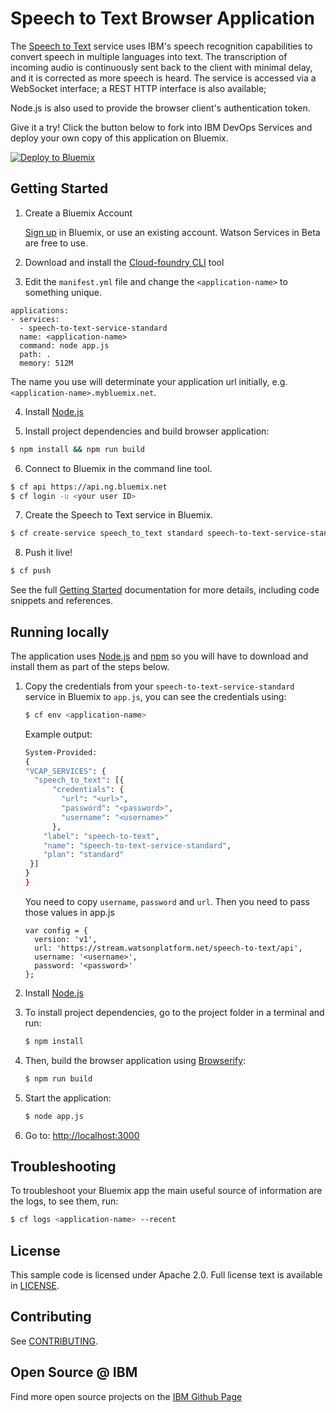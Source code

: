 # Speech to Text Browser Application

  The [Speech to Text][service_url] service uses IBM's speech recognition capabilities to convert speech in multiple languages into text. The transcription of incoming audio is continuously sent back to the client with minimal delay, and it is corrected as more speech is heard. The service is accessed via a WebSocket interface; a REST HTTP interface is also available;

Node.js is also used to provide the browser client's authentication token.

Give it a try! Click the button below to fork into IBM DevOps Services and deploy your own copy of this application on Bluemix.

[![Deploy to Bluemix](https://bluemix.net/deploy/button.png)](https://bluemix.net/deploy?repository=https://github.com/watson-developer-cloud/speech-to-text-nodejs)

## Getting Started

1. Create a Bluemix Account

    [Sign up][sign_up] in Bluemix, or use an existing account. Watson Services in Beta are free to use.

2. Download and install the [Cloud-foundry CLI][cloud_foundry] tool

3. Edit the `manifest.yml` file and change the `<application-name>` to something unique.
  ```none
  applications:
  - services:
    - speech-to-text-service-standard
    name: <application-name>
    command: node app.js
    path: .
    memory: 512M
  ```
  The name you use will determinate your application url initially, e.g. `<application-name>.mybluemix.net`.

4. Install [Node.js](http://nodejs.org/)

5. Install project dependencies and build browser application:
  ```sh
  $ npm install && npm run build
  ```

6. Connect to Bluemix in the command line tool.
  ```sh
  $ cf api https://api.ng.bluemix.net
  $ cf login -u <your user ID>
  ```

7. Create the Speech to Text service in Bluemix.
  ```sh
  $ cf create-service speech_to_text standard speech-to-text-service-standard
  ```

8. Push it live!
  ```sh
  $ cf push
  ```

See the full [Getting Started][getting_started] documentation for more details, including code snippets and references.

## Running locally

  The application uses [Node.js](http://nodejs.org/) and [npm](https://www.npmjs.com/) so you will have to download and install them as part of the steps below.

1. Copy the credentials from your `speech-to-text-service-standard` service in Bluemix to `app.js`, you can see the credentials using:

    ```sh
    $ cf env <application-name>
    ```
    Example output:
    ```sh
    System-Provided:
    {
    "VCAP_SERVICES": {
      "speech_to_text": [{
          "credentials": {
            "url": "<url>",
            "password": "<password>",
            "username": "<username>"
          },
        "label": "speech-to-text",
        "name": "speech-to-text-service-standard",
        "plan": "standard"
     }]
    }
    }
    ```

    You need to copy `username`, `password` and `url`. Then you need to pass those values in app.js

    ```
    var config = {
      version: 'v1',
      url: 'https://stream.watsonplatform.net/speech-to-text/api',
      username: '<username>',
      password: '<password>'  
    };
    ```

2. Install [Node.js](http://nodejs.org/)

3. To install project dependencies, go to the project folder in a terminal and run:
    ```sh
    $ npm install
    ```

4. Then, build the browser application using [Browserify][browserify]:
    ```sh
    $ npm run build
    ```

5. Start the application:
    ```sh
    $ node app.js
    ```

6. Go to: [http://localhost:3000](http://localhost:3000)

## Troubleshooting

To troubleshoot your Bluemix app the main useful source of information are the logs, to see them, run:

  ```sh
  $ cf logs <application-name> --recent
  ```

## License

  This sample code is licensed under Apache 2.0. Full license text is available in [LICENSE](LICENSE).

## Contributing

  See [CONTRIBUTING](CONTRIBUTING.md).

## Open Source @ IBM
  Find more open source projects on the [IBM Github Page](http://ibm.github.io/)

[service_url]: http://www.ibm.com/smarterplanet/us/en/ibmwatson/developercloud/speech-to-text.html
[cloud_foundry]: https://github.com/cloudfoundry/cli
[getting_started]: http://www.ibm.com/smarterplanet/us/en/ibmwatson/developercloud/doc/getting_started/
[sign_up]: https://apps.admin.ibmcloud.com/manage/trial/bluemix.html?cm_mmc=WatsonDeveloperCloud-_-LandingSiteGetStarted-_-x-_-CreateAnAccountOnBluemixCLI
[browserify]: http://browserify.org/
